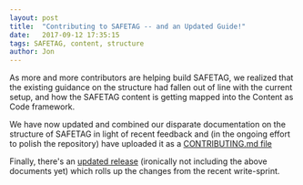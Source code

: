 ```yaml
---
layout: post
title:  "Contributing to SAFETAG -- and an Updated Guide!"
date:   2017-09-12 17:35:15
tags: SAFETAG, content, structure
author: Jon
---
```


As more and more contributors are helping build SAFETAG, we realized that the existing guidance on the structure had fallen out of line with the current setup, and how the SAFETAG content is getting mapped into the Content as Code framework.

We have now updated and combined our disparate documentation on the structure of SAFETAG in light of recent feedback and (in the ongoing effort to polish the repository) have uploaded it as a [CONTRIBUTING.md file](https://github.com/SAFETAG/SAFETAG/blob/master/en/document_matter/CONTRIBUTING.md)

Finally, there's an [updated release](https://github.com/SAFETAG/SAFETAG/releases/tag/v0.4.1) (ironically not including the above documents yet) which rolls up the changes from the recent write-sprint.
